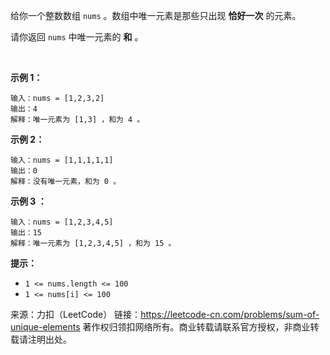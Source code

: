 给你一个整数数组 ```nums``` 。数组中唯一元素是那些只出现 **恰好一次** 的元素。

请你返回 ```nums``` 中唯一元素的 **和** 。

 

**示例 1：**
```
输入：nums = [1,2,3,2]
输出：4
解释：唯一元素为 [1,3] ，和为 4 。
```
**示例 2：**
```
输入：nums = [1,1,1,1,1]
输出：0
解释：没有唯一元素，和为 0 。
```
**示例 3 ：**
```
输入：nums = [1,2,3,4,5]
输出：15
解释：唯一元素为 [1,2,3,4,5] ，和为 15 。
```

**提示：**

* ```1 <= nums.length <= 100```
* ```1 <= nums[i] <= 100```

来源：力扣（LeetCode）
链接：https://leetcode-cn.com/problems/sum-of-unique-elements
著作权归领扣网络所有。商业转载请联系官方授权，非商业转载请注明出处。
